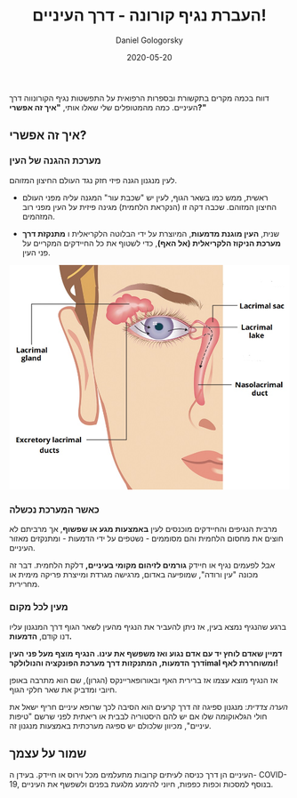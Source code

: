 ﻿---
title: העברת נגיף קורונה - דרך העיניים!
author: Daniel Gologorsky
date: 2020-05-20
lang: he
ref: coronavirus-eye-transmission
breadcrumb: 
  - label: EyeBlog
    url: /blog/
---


דווח בכמה מקרים בתקשורת ובספרות הרפואית על התפשטות נגיף הקורונווה דרך העיניים. כמה מהמטופלים שלי שאלו אותי, **"איך זה אפשרי?"**


## איך זה אפשרי?


### מערכת ההגנה של העין


לעין מנגנון הגנה פיזי חזק נגד העולם החיצון המזוהם.


- ראשית, ממש כמו בשאר הגוף, לעין יש "שכבת עור" המגנה עליה מפני העולם החיצון המזוהם. שכבה דקה זו (הנקראת הלחמית) מגינה פיזית על העין מפני רוב המזהמים.

- שנית, **העין מוגנת מדמעות**, המיוצרת על ידי הבלוטה הלקריאלית ו **מתנקזת דרך מערכת הניקוז הלקריאלית (אל האף)**, כדי לשטוף את כל החיידקים המקריים על פני העין.


![coronavirus eye transmission](/assets/img/coronavirus-eye-transmission.jpg)

### כאשר המערכת נכשלה


מרבית הנגיפים והחיידקים מוכנסים לעין **באמצעות מגע או שפשוף**, אך מרביתם לא חוצים את מחסום הלחמית והם מסוממים - נשטפים על ידי הדמעות - ומתנקזים מאזור העיניים.


*אבל* לפעמים נגיף או חיידק **גורמים לזיהום מקומי בעיניים,** דלקת הלחמית. דבר זה מכונה "עין ורודה", שמופיעה באדום, מרגישה מגרדת ומייצרת פריקה מימית או מחרירית.


### מעין לכל מקום
ברגע שהנגיף נמצא בעין, אז ניתן להעביר את הנגיף מהעין לשאר הגוף דרך המנגנון עליו דנו קודם, **הדמעות.**


**דמיין שאדם לוחץ יד עם אדם נגוע ואז משפשף את עינו. הנגיף מוצף מעל פני העין דרך הדמעות, המתנקזות דרך מערכת הפונקציה והנולולקרimal ומשוחררת לאף!**


אז הנגיף מוצא עצמו אז ברירית האף ובאורופאריינקס (הגרון), שם הוא מתרבה באופן חיובי ומדביק את שאר חלקי הגוף.


*הערה צדדית*: מנגנון ספיגה זה דרך קרעים הוא הסיבה לכך שרופא עיניים חריף ישאל את חולי הגלאוקומה שלו אם יש להם היסטוריה לבבית או ריאתית לפני שרשם "טיפות עיניים", מכיוון שלכולם יש ספיגה מערכתית באמצעות מנגנון זה.


## שמור על עצמך
העיניים הן דרך כניסה לעיתים קרובות מתעלמים מכל וירוס או חיידק. בעידן ה- COVID-19, בנוסף למסכות וכפות כפפות, חיוני להימנע מלגעת בפנים ולשפשף את העיניים.